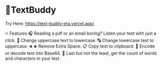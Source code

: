 # 📜TextBuddy

Try Here: https://text-buddy-eta.vercel.app/

🔥 Features
🎧 Reading a pdf or an email boring? Listen your text with just a click.
🔡 Change uppercase text to lowercase.
🔠 Change lowercase text to uppercase.
🡺 🡸 Remove Extra Space.
📋 Copy text to clipboard.
🔑 Encode or decode text into Base64.
🧮 Last but not the least, get the count of words and characters in your text.
